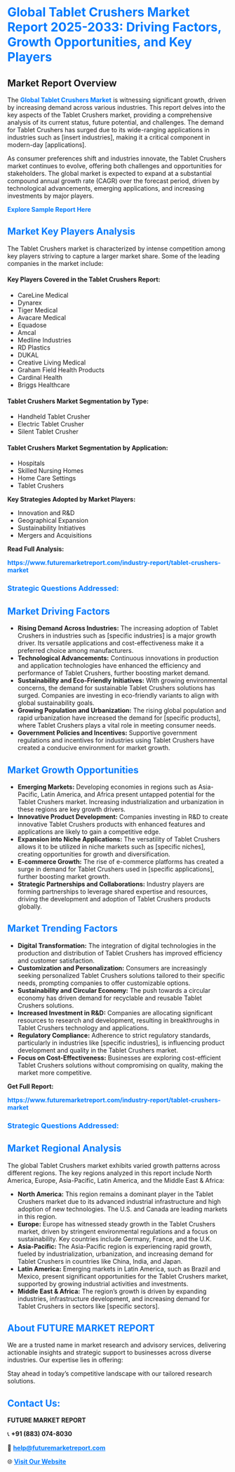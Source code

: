 <h1 style="color: #007BFF;">Global Tablet Crushers Market Report 2025-2033: Driving Factors, Growth Opportunities, and Key Players</h1>

<section id="overview">
<h2>Market Report Overview</h2>
<p>The <a href="https://www.futuremarketreport.com/industry-report/tablet-crushers-market" style="color: #007BFF; text-decoration: none;"><strong>Global Tablet Crushers Market</strong></a> is witnessing significant growth, driven by increasing demand across various industries. This report delves into the key aspects of the Tablet Crushers market, providing a comprehensive analysis of its current status, future potential, and challenges. The demand for Tablet Crushers has surged due to its wide-ranging applications in industries such as [insert industries], making it a critical component in modern-day [applications].</p>
<p>As consumer preferences shift and industries innovate, the Tablet Crushers market continues to evolve, offering both challenges and opportunities for stakeholders. The global market is expected to expand at a substantial compound annual growth rate (CAGR) over the forecast period, driven by technological advancements, emerging applications, and increasing investments by major players.</p>
</section>

<section id="overview">
<p><a href="https://www.futuremarketreport.com/request-sample/reportId=122311" style="color: #007BFF; text-decoration: none;"><strong>Explore Sample Report Here</strong></a></p>
</section>

<section id="key-players">
<h2 style="color: #007BFF;">Market Key Players Analysis</h2>
<p>The Tablet Crushers market is characterized by intense competition among key players striving to capture a larger market share. Some of the leading companies in the market include:</p>
<h4>Key Players Covered in the Tablet Crushers Report:</h4>
<ul><li>CareLine Medical</li><li>Dynarex</li><li>Tiger Medical</li><li>Avacare Medical</li><li>Equadose</li><li>Amcal</li><li>Medline Industries</li><li>RD Plastics</li><li>DUKAL</li><li>Creative Living Medical</li><li>Graham Field Health Products</li><li>Cardinal Health</li><li>Briggs Healthcare</li></ul>
<h4>Tablet Crushers Market Segmentation by Type:</h4>
<ul><li>Handheld Tablet Crusher</li><li>Electric Tablet Crusher</li><li>Silent Tablet Crusher</li></ul>

<h4>Tablet Crushers Market Segmentation by Application:</h4>
<ul><li>Hospitals</li><li>Skilled Nursing Homes</li><li>Home Care Settings</li><li>Tablet Crushers</li></ul>
<p><strong>Key Strategies Adopted by Market Players:</strong></p>
<ul>
<li>Innovation and R&D</li>
<li>Geographical Expansion</li>
<li>Sustainability Initiatives</li>
<li>Mergers and Acquisitions</li>
</ul>
</section>

<section>
<p><strong>Read Full Analysis: </strong></p><a href="https://www.futuremarketreport.com/industry-report/tablet-crushers-market" style="color: #007BFF; text-decoration: none;"><strong>https://www.futuremarketreport.com/industry-report/tablet-crushers-market</strong></a>
<h3 style="color: #007BFF;">Strategic Questions Addressed:</h3>
</section>

<section id="driving-factors">
<h2 style="color: #007BFF;">Market Driving Factors</h2>
<ul>
<li><strong>Rising Demand Across Industries:</strong> The increasing adoption of Tablet Crushers in industries such as [specific industries] is a major growth driver. Its versatile applications and cost-effectiveness make it a preferred choice among manufacturers.</li>
<li><strong>Technological Advancements:</strong> Continuous innovations in production and application technologies have enhanced the efficiency and performance of Tablet Crushers, further boosting market demand.</li>
<li><strong>Sustainability and Eco-Friendly Initiatives:</strong> With growing environmental concerns, the demand for sustainable Tablet Crushers solutions has surged. Companies are investing in eco-friendly variants to align with global sustainability goals.</li>
<li><strong>Growing Population and Urbanization:</strong> The rising global population and rapid urbanization have increased the demand for [specific products], where Tablet Crushers plays a vital role in meeting consumer needs.</li>
<li><strong>Government Policies and Incentives:</strong> Supportive government regulations and incentives for industries using Tablet Crushers have created a conducive environment for market growth.</li>
</ul>
</section>

<section id="growth-opportunities">
<h2 style="color: #007BFF;">Market Growth Opportunities</h2>
<ul>
<li><strong>Emerging Markets:</strong> Developing economies in regions such as Asia-Pacific, Latin America, and Africa present untapped potential for the Tablet Crushers market. Increasing industrialization and urbanization in these regions are key growth drivers.</li>
<li><strong>Innovative Product Development:</strong> Companies investing in R&D to create innovative Tablet Crushers products with enhanced features and applications are likely to gain a competitive edge.</li>
<li><strong>Expansion into Niche Applications:</strong> The versatility of Tablet Crushers allows it to be utilized in niche markets such as [specific niches], creating opportunities for growth and diversification.</li>
<li><strong>E-commerce Growth:</strong> The rise of e-commerce platforms has created a surge in demand for Tablet Crushers used in [specific applications], further boosting market growth.</li>
<li><strong>Strategic Partnerships and Collaborations:</strong> Industry players are forming partnerships to leverage shared expertise and resources, driving the development and adoption of Tablet Crushers products globally.</li>
</ul>
</section>

<section id="trending-factors">
<h2 style="color: #007BFF;">Market Trending Factors</h2>
<ul>
<li><strong>Digital Transformation:</strong> The integration of digital technologies in the production and distribution of Tablet Crushers has improved efficiency and customer satisfaction.</li>
<li><strong>Customization and Personalization:</strong> Consumers are increasingly seeking personalized Tablet Crushers solutions tailored to their specific needs, prompting companies to offer customizable options.</li>
<li><strong>Sustainability and Circular Economy:</strong> The push towards a circular economy has driven demand for recyclable and reusable Tablet Crushers solutions.</li>
<li><strong>Increased Investment in R&D:</strong> Companies are allocating significant resources to research and development, resulting in breakthroughs in Tablet Crushers technology and applications.</li>
<li><strong>Regulatory Compliance:</strong> Adherence to strict regulatory standards, particularly in industries like [specific industries], is influencing product development and quality in the Tablet Crushers market.</li>
<li><strong>Focus on Cost-Effectiveness:</strong> Businesses are exploring cost-efficient Tablet Crushers solutions without compromising on quality, making the market more competitive.</li>
</ul>
</section>

<section>
<p><strong>Get Full Report: </strong></p><a href="https://www.futuremarketreport.com/industry-report/tablet-crushers-market" style="color: #007BFF; text-decoration: none;"><strong>https://www.futuremarketreport.com/industry-report/tablet-crushers-market</strong></a>
<h3 style="color: #007BFF;">Strategic Questions Addressed:</h3>
</section>


<section id="regional-analysis">
<h2 style="color: #007BFF;">Market Regional Analysis</h2>
<p>The global Tablet Crushers market exhibits varied growth patterns across different regions. The key regions analyzed in this report include North America, Europe, Asia-Pacific, Latin America, and the Middle East & Africa:</p>
<ul>
<li><strong>North America:</strong> This region remains a dominant player in the Tablet Crushers market due to its advanced industrial infrastructure and high adoption of new technologies. The U.S. and Canada are leading markets in this region.</li>
<li><strong>Europe:</strong> Europe has witnessed steady growth in the Tablet Crushers market, driven by stringent environmental regulations and a focus on sustainability. Key countries include Germany, France, and the U.K.</li>
<li><strong>Asia-Pacific:</strong> The Asia-Pacific region is experiencing rapid growth, fueled by industrialization, urbanization, and increasing demand for Tablet Crushers in countries like China, India, and Japan.</li>
<li><strong>Latin America:</strong> Emerging markets in Latin America, such as Brazil and Mexico, present significant opportunities for the Tablet Crushers market, supported by growing industrial activities and investments.</li>
<li><strong>Middle East & Africa:</strong> The region’s growth is driven by expanding industries, infrastructure development, and increasing demand for Tablet Crushers in sectors like [specific sectors].</li>
</ul>
</section>

<footer>
<h2 style="color: #007BFF;">About FUTURE MARKET REPORT</h2>
<p>We are a trusted name in market research and advisory services, delivering actionable insights and strategic support to businesses across diverse industries. Our expertise lies in offering:</p>

<p>Stay ahead in today’s competitive landscape with our tailored research solutions.</p>

<h2 style="color: #007BFF;">Contact Us:</h2>
<p><strong>FUTURE MARKET REPORT</strong></p>
<p>📞 <strong>+91 (883) 074-8030</strong></p>
<p>📧 <strong><a href="mailto:help@futuremarketreport.com" style="color: #007BFF;">help@futuremarketreport.com</a></strong></p>
<p>🌐 <strong><a href="https://www.futuremarketreport.com/" style="color: #007BFF;">Visit Our Website</a></strong></p>
</footer>